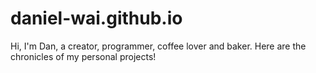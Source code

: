 # daniel-wai.github.io
Hi, I'm Dan, a creator, programmer, coffee lover and baker. Here are the chronicles of my personal projects!
